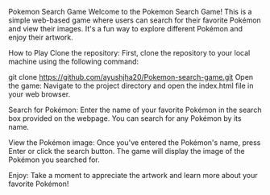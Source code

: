 Pokemon Search Game
Welcome to the Pokemon Search Game! This is a simple web-based game where users can search for their favorite Pokémon and view their images. It's a fun way to explore different Pokémon and enjoy their artwork.

How to Play
Clone the repository: First, clone the repository to your local machine using the following command:

git clone https://github.com/ayushjha20/Pokemon-search-game.git
Open the game: Navigate to the project directory and open the index.html file in your web browser.

Search for Pokémon: Enter the name of your favorite Pokémon in the search box provided on the webpage. You can search for any Pokémon by its name.

View the Pokémon image: Once you've entered the Pokémon's name, press Enter or click the search button. The game will display the image of the Pokémon you searched for.

Enjoy: Take a moment to appreciate the artwork and learn more about your favorite Pokémon!

